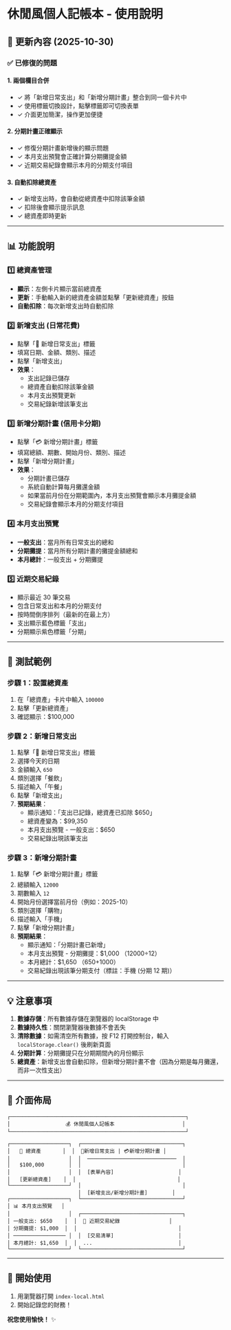 # 休閒風個人記帳本 - 使用說明

## 🎉 更新內容 (2025-10-30)

### ✅ 已修復的問題

#### 1. **兩個欄目合併**
- ✓ 將「新增日常支出」和「新增分期計畫」整合到同一個卡片中
- ✓ 使用標籤切換設計，點擊標籤即可切換表單
- ✓ 介面更加簡潔，操作更加便捷

#### 2. **分期計畫正確顯示**
- ✓ 修復分期計畫新增後的顯示問題
- ✓ 本月支出預覽會正確計算分期攤提金額
- ✓ 近期交易紀錄會顯示本月的分期支付項目

#### 3. **自動扣除總資產**
- ✓ 新增支出時，會自動從總資產中扣除該筆金額
- ✓ 扣除後會顯示提示訊息
- ✓ 總資產即時更新

---

## 📊 功能說明

### 1️⃣ 總資產管理
- **顯示**：左側卡片顯示當前總資產
- **更新**：手動輸入新的總資產金額並點擊「更新總資產」按鈕
- **自動扣除**：每次新增支出時自動扣除

### 2️⃣ 新增支出 (日常花費)
- 點擊「📝 新增日常支出」標籤
- 填寫日期、金額、類別、描述
- 點擊「新增支出」
- **效果**：
  - 支出記錄已儲存
  - 總資產自動扣除該筆金額
  - 本月支出預覽更新
  - 交易紀錄新增該筆支出

### 3️⃣ 新增分期計畫 (信用卡分期)
- 點擊「💳 新增分期計畫」標籤
- 填寫總額、期數、開始月份、類別、描述
- 點擊「新增分期計畫」
- **效果**：
  - 分期計畫已儲存
  - 系統自動計算每月攤還金額
  - 如果當前月份在分期範圍內，本月支出預覽會顯示本月攤提金額
  - 交易紀錄會顯示本月的分期支付項目

### 4️⃣ 本月支出預覽
- **一般支出**：當月所有日常支出的總和
- **分期攤提**：當月所有分期計畫的攤提金額總和
- **本月總計**：一般支出 + 分期攤提

### 5️⃣ 近期交易紀錄
- 顯示最近 30 筆交易
- 包含日常支出和本月的分期支付
- 按時間倒序排列（最新的在最上方）
- 支出顯示藍色標籤「支出」
- 分期顯示紫色標籤「分期」

---

## 🔧 測試範例

### 步驟 1：設置總資產
1. 在「總資產」卡片中輸入 `100000`
2. 點擊「更新總資產」
3. 確認顯示：$100,000

### 步驟 2：新增日常支出
1. 點擊「📝 新增日常支出」標籤
2. 選擇今天的日期
3. 金額輸入 `650`
4. 類別選擇「餐飲」
5. 描述輸入「午餐」
6. 點擊「新增支出」
7. **預期結果**：
   - 顯示通知：「支出已記錄，總資產已扣除 $650」
   - 總資產變為：$99,350
   - 本月支出預覽 - 一般支出：$650
   - 交易紀錄出現該筆支出

### 步驟 3：新增分期計畫
1. 點擊「💳 新增分期計畫」標籤
2. 總額輸入 `12000`
3. 期數輸入 `12`
4. 開始月份選擇當前月份（例如：2025-10）
5. 類別選擇「購物」
6. 描述輸入「手機」
7. 點擊「新增分期計畫」
8. **預期結果**：
   - 顯示通知：「分期計畫已新增」
   - 本月支出預覽 - 分期攤提：$1,000 （12000÷12）
   - 本月總計：$1,650 （650+1000）
   - 交易紀錄出現該筆分期支付（標註：手機 (分期 12 期)）

---

## 💡 注意事項

1. **數據存儲**：所有數據存儲在瀏覽器的 localStorage 中
2. **數據持久性**：關閉瀏覽器後數據不會丟失
3. **清除數據**：如需清空所有數據，按 F12 打開控制台，輸入 `localStorage.clear()` 後刷新頁面
4. **分期計算**：分期攤提只在分期期間內的月份顯示
5. **總資產**：新增支出會自動扣除，但新增分期計畫不會（因為分期是每月攤還，而非一次性支出）

---

## 🎨 介面佈局

```
┌─────────────────────────────────────────────────────────┐
│                  💰 休閒風個人記帳本                      │
└─────────────────────────────────────────────────────────┘

┌───────────────────┐  ┌─────────────────────────────────┐
│   💎 總資產       │  │  📝新增日常支出 | 💳新增分期計畫 │
│                   │  │  ─────────────────────────────  │
│   $100,000        │  │                                 │
│                   │  │  [表單內容]                     │
│   [更新總資產]    │  │                                 │
└───────────────────┘  │                                 │
                       │  [新增支出/新增分期計畫]        │
┌───────────────────┐  └─────────────────────────────────┘
│ 📊 本月支出預覽   │
│                   │  ┌─────────────────────────────────┐
│ 一般支出: $650    │  │  📜 近期交易紀錄                │
│ 分期攤提: $1,000  │  │                                 │
│ ───────────────── │  │  [交易清單]                     │
│ 本月總計: $1,650  │  │  ...                            │
└───────────────────┘  └─────────────────────────────────┘
```

---

## 🚀 開始使用

1. 用瀏覽器打開 `index-local.html`
2. 開始記錄您的財務！

**祝您使用愉快！** ✨

